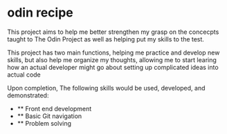 # odin recipe
This project aims to help me better strengthen my grasp on the concecpts taught to The Odin Project as well as helping put my skills to the test.

This project has two main functions, helping me practice and develop new skills, but also help me organize my thoughts, allowing me to start learing how an actual developer might go about setting up complicated ideas into actual code

Upon completion, The following skills would be used, developed, and demonstrated:
* ** Front end development
* ** Basic Git navigation
* ** Problem solving
